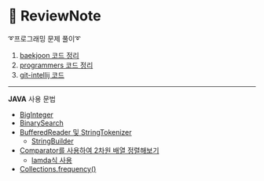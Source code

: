 # :notebook_with_decorative_cover: ReviewNote

:curly_loop:프로그래밍 문제 풀이:curly_loop:

1. [baekjoon 코드 정리](https://github.com/ChoSooBeen/ProgramSolve)
2. [programmers 코드 정리](https://github.com/ChoSooBeen/Programmer_school)
3. [git-intellij 코드](https://github.com/ChoSooBeen/algorithm)

---
**JAVA** 사용 문법   
+ [BigInteger](https://github.com/ChoSooBeen/ReviewNote/blob/main/%EB%B0%B1%EC%A4%80/10757.md)     
+ [BinarySearch](https://github.com/ChoSooBeen/ReviewNote/blob/main/%EB%B0%B1%EC%A4%80/1920.md)
+ [BufferedReader 및 StringTokenizer](https://github.com/ChoSooBeen/ReviewNote/blob/main/%EB%B0%B1%EC%A4%80/2869.md)    
  + [StringBuilder](https://github.com/ChoSooBeen/ReviewNote/blob/main/%EB%B0%B1%EC%A4%80/11650.md)
+ [Comparator를 사용하여 2차원 배열 정렬해보기](https://github.com/ChoSooBeen/ReviewNote/blob/main/%EB%B0%B1%EC%A4%80/10814.md)    
  + [lamda식 사용](https://github.com/ChoSooBeen/ReviewNote/blob/main/%EB%B0%B1%EC%A4%80/11650.md)
+ [Collections.frequency()](https://github.com/ChoSooBeen/ReviewNote/blob/main/백준/10816.md)
